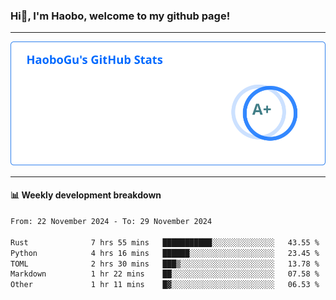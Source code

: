 <!--<h2 align="center"> Hi👋, I'm Haobo, welcome to my github page! </h2>-->
### Hi👋, I'm Haobo, welcome to my github page!
-------

<img href="https://github.com/HaoboGu" src="assets/stats.svg" alt="github stats" /> 

-------

#### 📊 **Weekly development breakdown**
<!--START_SECTION:waka-->

```txt
From: 22 November 2024 - To: 29 November 2024

Rust              7 hrs 55 mins   ███████████░░░░░░░░░░░░░░   43.55 %
Python            4 hrs 16 mins   ██████░░░░░░░░░░░░░░░░░░░   23.45 %
TOML              2 hrs 30 mins   ███▒░░░░░░░░░░░░░░░░░░░░░   13.78 %
Markdown          1 hr 22 mins    ██░░░░░░░░░░░░░░░░░░░░░░░   07.58 %
Other             1 hr 11 mins    █▓░░░░░░░░░░░░░░░░░░░░░░░   06.53 %
```

<!--END_SECTION:waka-->
<!--
backup url: https://github-readme-status-dusky-ten.vercel.app/api?username=HaoboGu&count_private=true&show_icons=true&theme=transparent&border_color=2f80ed
-->
<!--
**HaoboGu/HaoboGu** is a ✨ _special_ ✨ repository because its `README.md` (this file) appears on your GitHub profile.

Here are some ideas to get you started:

- 🔭 I’m currently working on AI-assisted programming tools
- 🌱 I’m currently learning ...
- 👯 I’m looking to collaborate on ...
- 🤔 I’m looking for help with ...
- 💬 Ask me about ...
- 📫 How to reach me: ...
- 😄 Pronouns: ...
- ⚡ Fun fact: ...
-->
